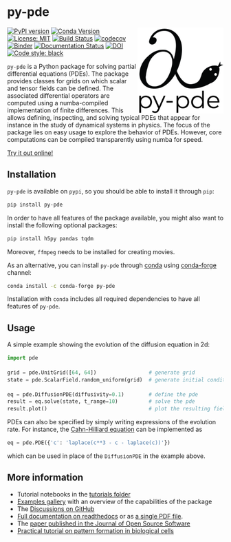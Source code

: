 # py-pde

<img src="docs/source/_images/logo.png" width="200em" align="right" />


[![PyPI version](https://badge.fury.io/py/py-pde.svg)](https://badge.fury.io/py/py-pde)
[![Conda Version](https://img.shields.io/conda/vn/conda-forge/py-pde.svg)](https://anaconda.org/conda-forge/py-pde)
[![License: MIT](https://img.shields.io/badge/License-MIT-green.svg)](https://opensource.org/licenses/MIT)
[![Build Status](https://github.com/zwicker-group/py-pde/actions/workflows/tests_all.yml/badge.svg)](https://github.com/zwicker-group/py-pde/actions/workflows/tests_all.yml)
[![codecov](https://codecov.io/gh/zwicker-group/py-pde/branch/master/graph/badge.svg)](https://codecov.io/gh/zwicker-group/py-pde)
[![Binder](https://mybinder.org/badge_logo.svg)](https://mybinder.org/v2/gh/zwicker-group/py-pde/master?filepath=examples%2Fjupyter)
[![Documentation Status](https://readthedocs.org/projects/py-pde/badge/?version=latest)](https://py-pde.readthedocs.io/en/latest/?badge=latest)
[![DOI](https://joss.theoj.org/papers/10.21105/joss.02158/status.svg)](https://doi.org/10.21105/joss.02158)
[![Code style: black](https://img.shields.io/badge/code%20style-black-000000.svg)](https://github.com/psf/black)

`py-pde` is a Python package for solving partial differential equations (PDEs). 
The package provides classes for grids on which scalar and tensor fields can be
defined. The associated differential operators are computed using a
numba-compiled implementation of finite differences. This allows defining,
inspecting, and solving typical PDEs that appear for instance in the study of
dynamical systems in physics. The focus of the package lies on easy usage to
explore the behavior of PDEs. However, core computations can be compiled
transparently using numba for speed.

[Try it out online!](https://mybinder.org/v2/gh/zwicker-group/py-pde/master?filepath=examples%2Fjupyter)


Installation
------------

`py-pde` is available on `pypi`, so you should be able to install it through
`pip`:

```bash
pip install py-pde
```

In order to have all features of the package available, you might also want to 
install the following optional packages:

```bash
pip install h5py pandas tqdm
```

Moreover, `ffmpeg` needs to be installed for creating movies.

As an alternative, you can install `py-pde` through [conda](https://docs.conda.io/en/latest/)
using [conda-forge](https://conda-forge.org/) channel:

```bash
conda install -c conda-forge py-pde
```

Installation with `conda` includes all required dependencies to have all features of `py-pde`.

Usage
-----

A simple example showing the evolution of the diffusion equation in 2d:

```python
import pde

grid = pde.UnitGrid([64, 64])                 # generate grid
state = pde.ScalarField.random_uniform(grid)  # generate initial condition

eq = pde.DiffusionPDE(diffusivity=0.1)        # define the pde
result = eq.solve(state, t_range=10)          # solve the pde
result.plot()                                 # plot the resulting field
```

PDEs can also be specified by simply writing expressions of the evolution rate.
For instance, the
[Cahn-Hilliard equation](https://en.wikipedia.org/wiki/Cahn–Hilliard_equation)
can be implemented as
```python
eq = pde.PDE({'c': 'laplace(c**3 - c - laplace(c))'})
```
which can be used in place of the `DiffusionPDE` in the example above.


More information
----------------
* Tutorial notebooks in the [tutorials folder](https://github.com/zwicker-group/py-pde/tree/master/examples/tutorial)
* [Examples gallery](https://py-pde.readthedocs.io/en/latest/examples_gallery/)
  with an overview of the capabilities of the package
* The [Discussions on GitHub](https://github.com/zwicker-group/py-pde/discussions)
* [Full documentation on readthedocs](https://py-pde.readthedocs.io/)
  or as [a single PDF file](https://py-pde.readthedocs.io/_/downloads/en/latest/pdf/).
* The [paper published in the Journal of Open Source Software](https://doi.org/10.21105/joss.02158)
* [Practical tutorial on pattern formation in biological cells](https://github.com/zwicker-group/tutorial-pattern-formation-in-cells)

 
